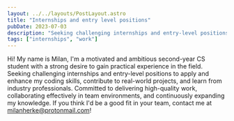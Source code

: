 ```yaml
---
layout: ../../layouts/PostLayout.astro
title: "Internships and entry level positions"
pubDate: 2023-07-03
description: "Seeking challenging internships and entry-level positions to apply and enhance my coding skills"
tags: ["internships", "work"]
---
```


Hi! My name is Milan, I'm a motivated and ambitious second-year CS student with a strong desire to gain practical experience in the field. Seeking challenging internships and entry-level positions to apply and enhance my coding skills, contribute to real-world projects, and learn from industry professionals. Committed to delivering high-quality work, collaborating effectively in team environments, and continuously expanding my knowledge. If you think I'd be a good fit in your team, contact me at milanherke@protonmail.com!
